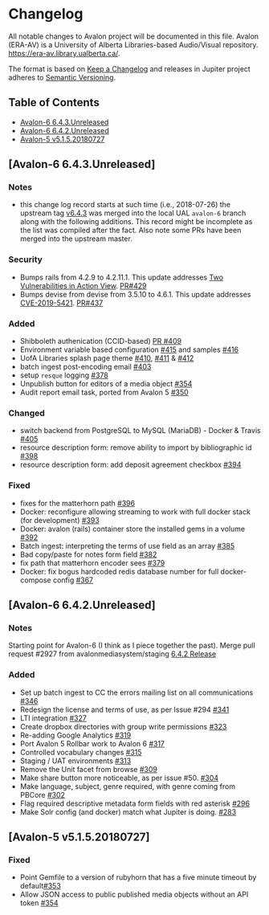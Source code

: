 # Changelog

All notable changes to Avalon project will be documented in this file. Avalon (ERA-AV) is a University of Alberta Libraries-based Audio/Visual repository. https://era-av.library.ualberta.ca/.

The format is based on [Keep a Changelog](http://keepachangelog.com/en/1.0.0/)
and releases in Jupiter project adheres to [Semantic Versioning](http://semver.org/spec/v2.0.0.html).

## Table of Contents

- [Avalon-6 6.4.3.Unreleased](#Avalon.v6.4.3.Unreleased)
- [Avalon-6 6.4.2.Unreleased](#Avalon.v6.4.2.Unreleased)
- [Avalon-5 v5.1.5.20180727](#Avalon-v5.1.5.20180727)


<a name="Avalon.v6.4.3.Unreleased" />

## [Avalon-6 6.4.3.Unreleased]

### Notes

- this change log record starts at such time (i.e., 2018-07-26) the upstream tag [v6.4.3](https://github.com/ualbertalib/avalon/pull/347) was merged into the local UAL `avalon-6` branch along with the following additions. This record might be incomplete as the list was compiled after the fact. Also note some PRs have been merged into the upstream master.

### Security
- Bumps rails from 4.2.9 to 4.2.11.1. This update addresses [Two Vulnerabilities in Action View](https://weblog.rubyonrails.org/2019/3/13/Rails-4-2-5-1-5-1-6-2-have-been-released/). [PR#429](https://github.com/ualbertalib/avalon/pull/429)
- Bumps devise from devise from 3.5.10 to 4.6.1. This update addresses [CVE-2019-5421](https://github.com/rubysec/ruby-advisory-db/blob/master/gems/devise/CVE-2019-5421.yml). [PR#437](https://github.com/ualbertalib/avalon/pull/437)

### Added

- Shibboleth authenication (CCID-based) [PR #409](https://github.com/ualbertalib/avalon/pull/409/files)
- Environment variable based configuration [#415](https://github.com/ualbertalib/avalon/pull/415) and samples [#416](https://github.com/ualbertalib/avalon/pull/416)
- UofA Libraries splash page theme [#410](https://github.com/ualbertalib/avalon/pull/410), [#411](https://github.com/ualbertalib/avalon/pull/411) & [#412](https://github.com/ualbertalib/avalon/pull/412)
- batch ingest post-encoding email [#403](https://github.com/ualbertalib/avalon/pull/403)
- setup `resque` logging [#378](https://github.com/ualbertalib/avalon/pull/382)
- Unpublish button for editors of a media object [#354](https://github.com/ualbertalib/avalon/pull/354)
- Audit report email task, ported from Avalon 5 [#350](https://github.com/ualbertalib/avalon/pull/350)

### Changed

- switch backend from PostgreSQL to MySQL (MariaDB) - Docker & Travis [#405](https://github.com/ualbertalib/avalon/pull/405)
- resource description form: remove ability to import by bibliographic id [#398](https://github.com/ualbertalib/avalon/pull/398)
- resource description form: add deposit agreement checkbox [#394](https://github.com/ualbertalib/avalon/pull/394)

### Fixed

- fixes for the matterhorn path [#396](https://github.com/ualbertalib/avalon/pull/396)
- Docker: reconfigure allowing streaming to work with full docker stack (for development) [#393](https://github.com/ualbertalib/avalon/pull/393)
- Docker: avalon (rails) container store the installed gems in a volume [#392](https://github.com/ualbertalib/avalon/pull/392)
- Batch ingest: interpreting the terms of use field as an array [#385](https://github.com/ualbertalib/avalon/pull/385)
- Bad copy/paste for notes form field [#382](https://github.com/ualbertalib/avalon/pull/382)
- fix path that matterhorn encoder sees [#379](https://github.com/ualbertalib/avalon/pull/382)
- Docker: fix bogus hardcoded redis database number for full docker-compose config [#367](https://github.com/ualbertalib/avalon/pull/367)

<a name="Avalon.v6.4.2.Unreleased" />

## [Avalon-6 6.4.2.Unreleased]

### Notes

Starting point for Avalon-6 (I think as I piece together the past). Merge pull request #2927 from avalonmediasystem/staging [6.4.2 Release](https://github.com/ualbertalib/avalon/commit/6d6885f4e1fdc6b1ccd6c1160fb7f9230853a868)

### Added

- Set up batch ingest to CC the errors mailing list on all communications [#346](https://github.com/ualbertalib/avalon/pull/346)
- Redesign the license and terms of use, as per Issue #294 [#341](https://github.com/ualbertalib/avalon/pull/341)
- LTI integration [#327](https://github.com/ualbertalib/avalon/pull/327)
- Create dropbox directories with group write permissions [#323](https://github.com/ualbertalib/avalon/pull/323)
- Re-adding Google Analytics [#319](https://github.com/ualbertalib/avalon/pull/319)
- Port Avalon 5 Rollbar work to Avalon 6 [#317](https://github.com/ualbertalib/avalon/pull/317)
- Controlled vocabulary changes [#315](https://github.com/ualbertalib/avalon/pull/315)
- Staging / UAT environments [#313](https://github.com/ualbertalib/avalon/pull/313)
- Remove the Unit facet from browse [#309](https://github.com/ualbertalib/avalon/pull/309)
- Make share button more noticeable, as per issue #50. [#304](https://github.com/ualbertalib/avalon/pull/304)
- Make language, subject, genre required, with genre coming from PBCore [#302](https://github.com/ualbertalib/avalon/pull/302)
- Flag required descriptive metadata form fields with red asterisk [#296](https://github.com/ualbertalib/avalon/pull/296)
- Make Solr config (and docker) match what Jupiter is doing. [#283](https://github.com/ualbertalib/avalon/pull/283/commits)

<a name="Avalon-v5.1.5.20180727" />

## [Avalon-5 v5.1.5.20180727]

### Fixed

- Point Gemfile to a version of rubyhorn that has a five minute timeout by default[#353](https://github.com/ualbertalib/avalon/pull/353)
- Allow JSON access to public published media objects without an API token [#354](https://github.com/ualbertalib/avalon/pull/354)
